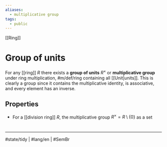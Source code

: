 ```yaml
---
aliases:
  - multiplicative group
tags:
  - public
---
```

[[Ring]]
# Group of units

For any [[ring]] $R$ there exists a **group of units** $R^\times$ or **multiplicative group** under ring multiplication, #m/def/ring
containing all [[Unit|units]].
This is clearly a group since it contains the multiplicative identity, is associative, and every element has an inverse.

## Properties

- For a [[division ring]] $R$, the multiplicative group $R^\times = R \setminus \{ 0 \}$ as a set

#
---
#state/tidy | #lang/en | #SemBr
